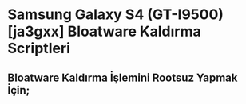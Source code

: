 # Samsung Galaxy S4 (GT-I9500)[ja3gxx] Bloatware Kaldırma Scriptleri

## Bloatware Kaldırma İşlemini Rootsuz Yapmak İçin;
